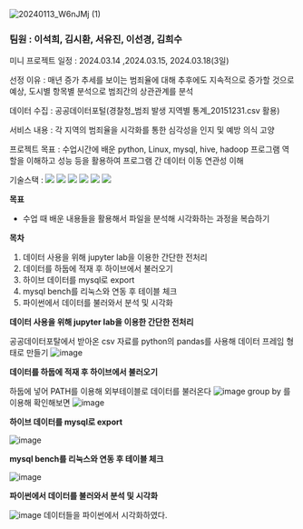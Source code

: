 
![20240113_W6nJMj (1)](https://github.com/pladata-encore/DE30-5-Crime/assets/163955122/e758dd20-5ea3-4b86-b4be-07d3b591e4df)


### 팀원 : 이석희, 김시환, 서유진, 이선경, 김희수


미니 프로젝트 일정 : 2024.03.14 ,2024.03.15, 2024.03.18(3일)

선정 이유 : 매년 증가 추세를 보이는 범죄율에 대해 추후에도 지속적으로 증가할 것으로 예상, 도시별 항목별 분석으로 범죄간의 상관관계를 분석

데이터 수집 : 공공데이터포털(경찰청_범죄 발생 지역별 통계_20151231.csv 활용)

서비스 내용 : 각 지역의 범죄율을 시각화를 통한 심각성을 인지 및 예방 의식 고양

프로젝트 목표 : 수업시간에 배운 python, Linux, mysql, hive, hadoop 프로그램 역할을 이해하고 성능 등을 활용하여 프로그램 간 데이터 이동 연관성 이해

기술스택 :
<img src="https://img.shields.io/badge/linux-FCC624?style=for-the-badge&logo=linux&logoColor=black">
<img src="https://img.shields.io/badge/mysql-4479A1?style=for-the-badge&logo=mysql&logoColor=white">
<img src="https://img.shields.io/badge/python-3776AB?style=for-the-badge&logo=python&logoColor=white">
<img src="https://img.shields.io/badge/apachehive-FDEE21?style=for-the-badge&logo=apachehive&logoColor=black">
<img src="https://img.shields.io/badge/apachehadoop-66CCFF?style=for-the-badge&logo=apachehadoop&logoColor=white">
<img src="https://img.shields.io/badge/pandas-150458?style=for-the-badge&logo=pandas&logoColor=white">

**목표** 

- 수업 때 배운 내용들을 활용해서 파일을 분석해 시각화하는 과정을 복습하기

**목차**

1. 데이터 사용을 위해 jupyter lab을 이용한 간단한 전처리
2. 데이터를 하둡에 적재 후 하이브에서 불러오기
3. 하이브 데이터를 mysql로 export
4. mysql bench를 리눅스와 연동 후 테이블 체크
5. 파이썬에서 데이터를 불러와서 분석 및 시각화

**데이터 사용을 위해 jupyter lab을 이용한 간단한 전처리**

공공데이터포탈에서 받아온 csv 자료를 python의 pandas를 사용해 데이터 프레임 형태로 만들기
![image](https://github.com/pladata-encore/DE30-5-Crime/assets/163943356/c33ce21e-14d2-4438-aed1-ce1c00cdd7d5)

**데이터를 하둡에 적재 후 하이브에서 불러오기**

하둡에 넣어 PATH를 이용해 외부테이블로 데이터를 불러온다
![image](https://github.com/pladata-encore/DE30-5-Crime/assets/163943356/f8ad7733-923e-4adf-a0bd-0d6e6bed98db)
group by 를 이용해 확인해보면
![image](https://github.com/pladata-encore/DE30-5-Crime/assets/163943356/95251751-47c9-486b-b732-2da018ccc3c5)

**하이브 데이터를 mysql로 export**

![image](https://github.com/pladata-encore/DE30-5-Crime/assets/163943356/e7bc013d-e700-4bd2-b10b-8948785ea31d)

**mysql bench를 리눅스와 연동 후 테이블 체크**

![image](https://github.com/pladata-encore/DE30-5-Crime/assets/163943356/e32a9872-b1f4-4184-9048-304b57f21baa)

**파이썬에서 데이터를 불러와서 분석 및 시각화**

![image](https://github.com/pladata-encore/DE30-5-Crime/assets/163943356/319f42a8-dd6f-4be7-85e8-91a7d973516e)
데이터들을 파이썬에서 시각화하였다.

